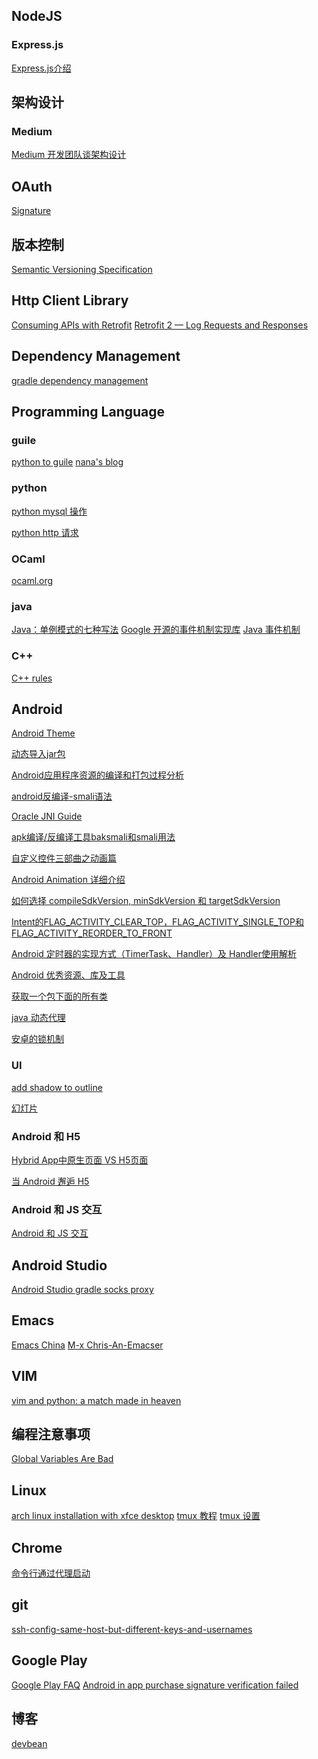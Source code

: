 ## NodeJS
### Express.js
[Express.js介绍][1]

## 架构设计
### Medium
[Medium 开发团队谈架构设计][2]

## OAuth
[Signature][5]

## 版本控制
[Semantic Versioning Specification][6]

## Http Client Library
[Consuming APIs with Retrofit][7]
[Retrofit 2 — Log Requests and Responses][9]

## Dependency Management
[gradle dependency management][8]

## Programming Language
### guile
[python to guile][10]
[nana's blog][16]

### python
[python mysql 操作][15]

[python http 请求][33]
### OCaml
[ocaml.org][14]

### java
[Java：单例模式的七种写法][29]
[Google 开源的事件机制实现库][31]
[Java 事件机制][32]

### C++
[C++ rules][44]

## Android
[Android Theme][11]

[动态导入jar包][18]

[Android应用程序资源的编译和打包过程分析][19]

[android反编译-smali语法][21]

[Oracle JNI Guide][20]

[apk编译/反编译工具baksmali和smali用法][22]

[自定义控件三部曲之动画篇][23]

[Android Animation 详细介绍][24]

[如何选择 compileSdkVersion, minSdkVersion 和 targetSdkVersion][25]

[Intent的FLAG_ACTIVITY_CLEAR_TOP，FLAG_ACTIVITY_SINGLE_TOP和FLAG_ACTIVITY_REORDER_TO_FRONT][26]

[Android 定时器的实现方式（TimerTask、Handler）及 Handler使用解析][28]

[Android 优秀资源、库及工具][35]

[获取一个包下面的所有类][36]

[java 动态代理][37]

[安卓的锁机制][27]
### UI ###
[add shadow to outline][17]

[幻灯片][34]

### Android 和 H5
[Hybrid App中原生页面 VS H5页面][3]

[当 Android 邂逅 H5][4]

### Android 和 JS 交互
[Android 和 JS 交互][39]

## Android Studio
[Android Studio gradle socks proxy][45]


## Emacs
[Emacs China][12]
[M-x Chris-An-Emacser][13]

## VIM
[vim and python: a match made in heaven][30]

## 编程注意事项
[Global Variables Are Bad][38]

## Linux
[arch linux installation with xfce desktop][40]
[tmux 教程][42]
[tmux 设置][43]

## Chrome
[命令行通过代理启动][41]

## git
[ssh-config-same-host-but-different-keys-and-usernames][46]

## Google Play
[Google Play FAQ][47]
[Android in app purchase signature verification failed][48]

## 博客
[devbean][49]


[1]:http://www.cnblogs.com/hyddd/p/4237099.html
[2]:http://www.infoq.com/cn/articles/medium-development-team-talk-about-architecture-design
[3]:http://www.jianshu.com/p/00ff5664e000
[4]:https://whitelaning.github.io/2015/06/12/H5_1.html
[5]:http://tools.ietf.org/html/rfc5849#section-3.3
[6]:http://semver.org/
[7]:https://github.com/codepath/android_guides/wiki/Consuming-APIs-with-Retrofit
[8]:https://docs.gradle.org/current/userguide/dependency_management.html
[9]:https://futurestud.io/blog/retrofit-2-log-requests-and-responses
[10]:http://www.draketo.de/proj/py2guile/
[11]:http://developer.android.com/guide/topics/ui/themes.html
[12]:http://emacs-china.org/
[13]:http://chriszheng.science/
[14]:http://ocaml.org/
[15]:http://www.runoob.com/python/python-mysql.html
[16]:https://nalaginrut.com/
[17]:http://stackoverflow.com/questions/13005714/how-to-show-shadow-around-the-linearlayout-in-android
[18]:http://stackoverflow.com/questions/11453614/how-can-i-load-a-jar-file-dynamically-in-an-android-application-4-0-3
[19]:http://blog.csdn.net/luoshengyang/article/details/8744683
[20]:http://docs.oracle.com/javase/1.5.0/docs/guide/jni/spec/jniTOC.html
[21]:http://blog.isming.me/2015/01/14/android-decompile-smali/
[22]:http://blog.sina.com.cn/s/blog_7c6cbaf601019604.html
[23]:http://blog.csdn.net/harvic880925/article/details/39996643
[24]:http://www.360doc.com/content/13/0102/22/6541311_257754535.shtml
[25]:http://chinagdg.org/2016/01/picking-your-compilesdkversion-minsdkversion-targetsdkversion/
[26]:http://handsomeliuyang.iteye.com/blog/1315283
[27]:https://developer.android.com/reference/java/util/concurrent/locks/Lock.html
[28]:http://blog.csdn.net/a78270528/article/details/49448635
[29]:http://www.blogjava.net/kenzhh/archive/2016/03/28/357824.html
[30]:https://realpython.com/blog/python/vim-and-python-a-match-made-in-heaven/
[31]:https://github.com/google/guava/wiki/EventBusExplained
[32]:http://blog.csdn.net/JianZhiZG/article/details/1427073
[33]:http://blog.csdn.net/xhw88398569/article/details/49179967
[34]:https://developer.android.com/training/animation/screen-slide.html
[35]:http://alamkanak.github.io/android-libraries-and-resources/
[36]:http://stackoverflow.com/questions/15446036/find-all-classes-in-a-package-in-android
[37]:https://www.ibm.com/developerworks/cn/java/j-lo-proxy1/
[38]:http://c2.com/cgi/wiki?GlobalVariablesAreBad
[39]:http://droidyue.com/blog/2014/09/20/interaction-between-java-and-javascript-in-android/
[40]:https://www.howtoforge.com/tutorial/arch-linux-installation-with-xfce-desktop/
[41]:http://ask.systutorials.com/247/how-to-set-google-chromes-proxy-settings-command-line-linux
[42]:http://tangosource.com/blog/a-tmux-crash-course-tips-and-tweaks/
[43]:https://danielmiessler.com/study/tmux/
[44]:https://www.doc.ic.ac.uk/lab/cplus/c++.rules/
[45]:https://blog.jysoftware.com/2015/04/gradle-via-socks5-proxy/
[46]:http://superuser.com/questions/366649/ssh-config-same-host-but-different-keys-and-usernames
[47]:http://blog.csdn.net/bianchengninhao/article/details/42241105
[48]:http://stackoverflow.com/questions/14600664/android-in-app-purchase-signature-verification-failed
[49]:https://www.devbean.net/
